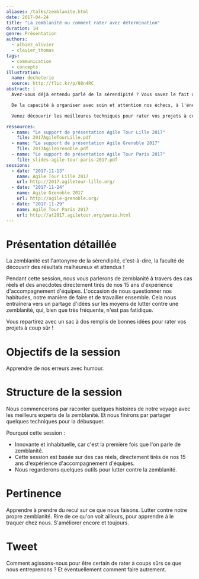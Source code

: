 ```yaml
---
aliases: /talks/zemblanite.html
date: 2017-04-24
title: "La zemblanité ou comment rater avec détermination"
duration: 1H
genre: Présentation
authors:
  - albiez_olivier
  - clavier_thomas
tags:
  - communication
  - concepts
illustration:
  name: decheterie
  source: http://flic.kr/p/88n4RC
abstract: |
  Avez-vous déjà entendu parlé de la sérendipité ? Vous savez le fait de découvrir par hasard des choses extraordinaires ! Et bien, je vous propose de vous parler de la zemblanité, son exact opposé.

  De la capacité à organiser avec soin et attention nos échecs, à l'énergie que nous mettons pour être certain de ne pas réussir, je vous propose une heure de découverte et d'échange au cœur de ce qui nous semble impossible ... et qui pourtant est si fréquent !

  Venez découvrir les meilleures techniques pour rater vos projets à coup sûr.

ressources:
  - name: "Le support de présentation Agile Tour Lille 2017"
    file: 2017AgileTourLille.pdf
  - name: "Le support de présentation Agile Grenoble 2017"
    file: 2017AgileGrenoble.pdf
  - name: "Le support de présentation Agile Tour Paris 2017"
    file: slides-agile-tour-paris-2017.pdf
sessions:
  - date: "2017-11-13"
    name: Agile Tour Lille 2017
    url: http://2017.agiletour-lille.org/
  - date: "2017-11-24"
    name: Agile Grenoble 2017
    url: http://agile-grenoble.org/
  - date: "2017-11-29"
    name: Agile Tour Paris 2017
    url: http://at2017.agiletour.org/paris.html
---
```


# Présentation détaillée

La zemblanité est l'antonyme de la sérendipité, c'est-à-dire, la faculté de découvrir des résultats malheureux et attendus !

Pendant cette session, nous vous parlerons de zemblanité à travers des cas réels et des anecdotes directement tirés de nos 15 ans d'expérience d'accompagnement d'équipes. L'occasion de nous questionner nos habitudes, notre manière de faire et de travailler ensemble.
Cela nous entraînera vers un partage d'idées sur les moyens de lutter contre une zemblanité, qui, bien que très fréquente, n'est pas fatidique.

Vous repartirez avec un sac à dos remplis de bonnes idées pour rater vos projets à coup sûr !


# Objectifs de la session

Apprendre de nos erreurs avec humour.


# Structure de la session

Nous commencerons par raconter quelques histoires de notre voyage avec les meilleurs experts de la zemblanité. Et nous finirons par partager quelques techniques pour la débusquer.

Pourquoi cette session :

- Innovante et inhabituelle, car c'est la première fois que l'on parle de zemblanité.
- Cette session est basée sur des cas réels, directement tirés de nos 15 ans d'expérience d'accompagnement d'équipes.
- Nous regarderons quelques outils pour lutter contre la zemblanité.

# Pertinence

Apprendre à prendre du recul sur ce que nous faisons.
Lutter contre notre propre zemblanité.
Rire de ce qu'on voit ailleurs, pour apprendre à le traquer chez nous.
S'améliorer encore et toujours.

# Tweet

Comment agissons-nous pour être certain de rater à coups sûrs ce que nous entreprenons ? Et éventuellement comment faire autrement.

<!---
# Notes

* Livrer du code non testé en prod
* Repousser les sujets risqués à plus tard
* Faire de la technique vs business (deliverous)
La zamblanité, on ne la voit pas mais elle est présente.
 * Les outils pour la trouver : analyse systémique à plusieurs (comment foirer le projet ?), rapport d'étonnement des nouveaux, regard d'un coach.
 * Voir chez les autres pour le chercher chez soi : feu tricolore de zobrist
--->
